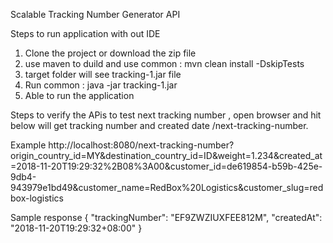 Scalable Tracking Number Generator API

Steps to run application with out IDE

1. Clone the project or download the zip file
2.  use maven to duild and use common : mvn clean install -DskipTests
3.  target folder will see tracking-1.jar file
4.  Run common : java -jar tracking-1.jar
5.  Able to run the application

Steps to verify the APis
to test next tracking number , open browser and hit below will get tracking number and created date
/next-tracking-number.

Example
http://localhost:8080/next-tracking-number?origin_country_id=MY&destination_country_id=ID&weight=1.234&created_at=2018-11-20T19:29:32%2B08%3A00&customer_id=de619854-b59b-425e-9db4-943979e1bd49&customer_name=RedBox%20Logistics&customer_slug=redbox-logistics

Sample response
{
  "trackingNumber": "EF9ZWZIUXFEE812M",
  "createdAt": "2018-11-20T19:29:32+08:00"
}


